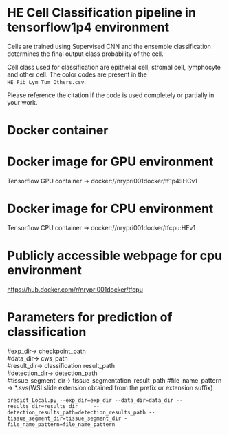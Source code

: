 # HE Cell Classification pipeline in tensorflow1p4 environment

Cells are trained using Supervised CNN and the ensemble classification determines the final output class probability of the cell.

Cell class used for classification are epithelial cell, stromal cell, lymphocyte and other cell. The color codes are present in the `HE_Fib_Lym_Tum_Others.csv`.

Please reference the citation if the code is used completely or partially in your work.

# Docker container

# Docker image for GPU environment
Tensorflow GPU container -> docker://nrypri001docker/tf1p4:IHCv1                          

# Docker image for CPU environment
Tensorflow CPU container -> docker://nrypri001docker/tfcpu:HEv1

# Publicly accessible webpage for cpu environment
https://hub.docker.com/r/nrypri001docker/tfcpu

# Parameters for prediction of classification

#exp_dir-> checkpoint_path                        
#data_dir-> cws_path                               
#result_dir-> classification result_path                                    
#detection_dir-> detection_path                                     
#tissue_segment_dir-> tissue_segmentation_result_path
#file_name_pattern -> *.svs(WSI slide extension obtained from the prefix or extension suffix)

``` predict_Local.py --exp_dir=exp_dir --data_dir=data_dir --results_dir=results_dir     --detection_results_path=detection_results_path --tissue_segment_dir=tissue_segment_dir -file_name_pattern=file_name_pattern ```
